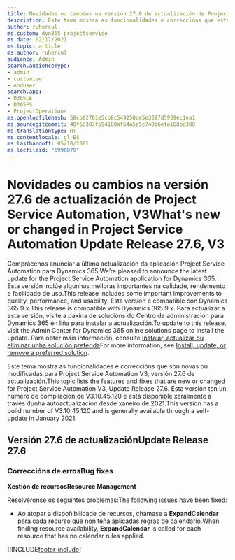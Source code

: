 ```yaml
---
title: Novidades ou cambios na versión 27.6 de actualización de Project Service Automation, Corrección, V3
description: Este tema mostra as funcionalidades e correccións que están dispoñibles en Project Service Automation, versión 27.6 de actualización, corrección, V3.
author: ruhercul
ms.custom: dyn365-projectservice
ms.date: 02/17/2021
ms.topic: article
ms.author: ruhercul
audience: Admin
search.audienceType:
- admin
- customizer
- enduser
search.app:
- D365CE
- D365PS
- ProjectOperations
ms.openlocfilehash: 58cb82701e5cb8c549250ce5e3397d5939ec1ea1
ms.sourcegitcommit: 40f68387f594180af64a5e5c748b6efa188bd300
ms.translationtype: HT
ms.contentlocale: gl-ES
ms.lasthandoff: 05/10/2021
ms.locfileid: "5996879"
---
```

# <a name="whats-new-or-changed-in-project-service-automation-update-release-276-v3"></a><span data-ttu-id="33b9e-103">Novidades ou cambios na versión 27.6 de actualización de Project Service Automation, V3</span><span class="sxs-lookup"><span data-stu-id="33b9e-103">What's new or changed in Project Service Automation Update Release 27.6, V3</span></span>

<span data-ttu-id="33b9e-104">Comprácenos anunciar a última actualización da aplicación Project Service Automation para Dynamics 365.</span><span class="sxs-lookup"><span data-stu-id="33b9e-104">We’re pleased to announce the latest update for the Project Service Automation application for Dynamics 365.</span></span> <span data-ttu-id="33b9e-105">Esta versión inclúe algunhas melloras importantes na calidade, rendemento e facilidade de uso.</span><span class="sxs-lookup"><span data-stu-id="33b9e-105">This release includes some important improvements to quality, performance, and usability.</span></span> <span data-ttu-id="33b9e-106">Esta versión é compatible con Dynamics 365 9.x.</span><span class="sxs-lookup"><span data-stu-id="33b9e-106">This release is compatible with Dynamics 365 9.x.</span></span> <span data-ttu-id="33b9e-107">Para actualizar a esta versión, visite a paxina de solucións do Centro de administración para Dynamics 365 en liña para instalar a actualización.</span><span class="sxs-lookup"><span data-stu-id="33b9e-107">To update to this release, visit the Admin Center for Dynamics 365 online solutions page to install the update.</span></span> <span data-ttu-id="33b9e-108">Para obter máis información, consulte [Instalar, actualizar ou eliminar unha solución preferida](/power-platform/admin/install-remove-preferred-solution)</span><span class="sxs-lookup"><span data-stu-id="33b9e-108">For more information, see [Install, update, or remove a preferred solution](/power-platform/admin/install-remove-preferred-solution).</span></span>

<span data-ttu-id="33b9e-109">Este tema mostra as funcionalidades e correccións que son novas ou modificadas para Project Service Automation V3, versión 27.6 de actualización.</span><span class="sxs-lookup"><span data-stu-id="33b9e-109">This topic lists the features and fixes that are new or changed for Project Service Automation V3, Update Release 27.6.</span></span> <span data-ttu-id="33b9e-110">Esta versión ten un número de compilación de V3.10.45.120 e está dispoñible xeralmente a través dunha autoactualización desde xaneiro de 2021.</span><span class="sxs-lookup"><span data-stu-id="33b9e-110">This version has a build number of V3.10.45.120 and is generally available through a self-update in January 2021.</span></span>

## <a name="update-release-276"></a><span data-ttu-id="33b9e-111">Versión 27.6 de actualización</span><span class="sxs-lookup"><span data-stu-id="33b9e-111">Update Release 27.6</span></span>

### <a name="bug-fixes"></a><span data-ttu-id="33b9e-112">Correccións de erros</span><span class="sxs-lookup"><span data-stu-id="33b9e-112">Bug fixes</span></span>


<span data-ttu-id="33b9e-113">**Xestión de recursos**</span><span class="sxs-lookup"><span data-stu-id="33b9e-113">**Resource Management**</span></span>

<span data-ttu-id="33b9e-114">Resolvéronse os seguintes problemas:</span><span class="sxs-lookup"><span data-stu-id="33b9e-114">The following issues have been fixed:</span></span>

- <span data-ttu-id="33b9e-115">Ao atopar a dispoñibilidade de recursos, chámase a **ExpandCalendar** para cada recurso que non teña aplicadas regras de calendario.</span><span class="sxs-lookup"><span data-stu-id="33b9e-115">When finding resource availability, **ExpandCalendar** is called for each resource that has no calendar rules applied.</span></span>


[!INCLUDE[footer-include](../includes/footer-banner.md)]